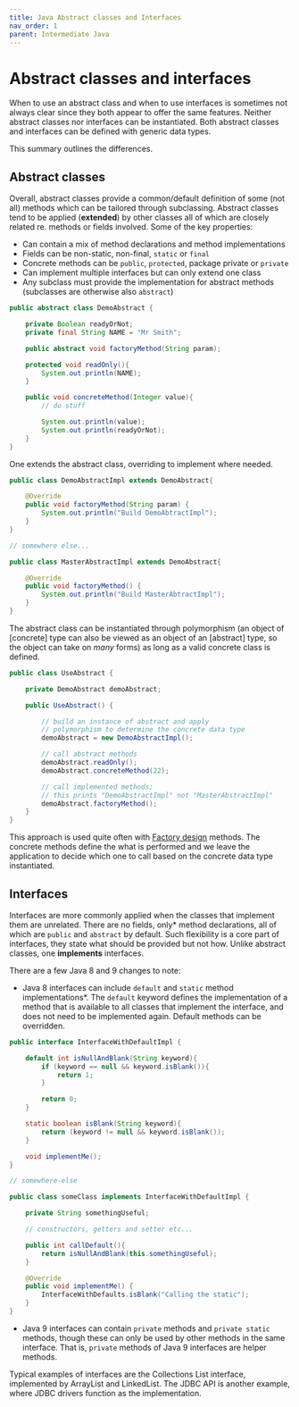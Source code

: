 ```yaml
---
title: Java Abstract classes and Interfaces
nav_order: 1
parent: Intermediate Java
---
```


# Abstract classes and interfaces

When to use an abstract class and when to use interfaces is sometimes not always clear since they both appear to offer the same features. Neither abstract classes nor interfaces can be instantiated. Both 
abstract classes and interfaces can be defined with generic data types. 

This summary outlines the differences.

## Abstract classes

Overall, abstract classes provide a common/default definition of some (not all) methods which can be tailored through subclassing. Abstract classes tend to be applied (__extended__) by other classes all of which are closely related re. methods or fields involved. Some of the key properties:

+ Can contain a mix of method declarations and method implementations
+ Fields can be non-static, non-final, ```static``` or ```final```
+ Concrete methods can be ```public```, ```protected```, package private or ```private```
+ Can implement multiple interfaces but can only extend one class
+ Any subclass must provide the implementation for abstract methods (subclasses are otherwise also ```abstract```)

```java
public abstract class DemoAbstract {

    private Boolean readyOrNot;
    private final String NAME = "Mr Smith";

    public abstract void factoryMethod(String param);

    protected void readOnly(){
        System.out.println(NAME);
    }

    public void concreteMethod(Integer value){
        // do stuff

        System.out.println(value);
        System.out.println(readyOrNot);
    }
}
```

One extends the abstract class, overriding to implement where needed.

```java
public class DemoAbstractImpl extends DemoAbstract{

    @Override
    public void factoryMethod(String param) {
        System.out.println("Build DemoAbtractImpl");
    }
}

// somewhere else...

public class MasterAbstractImpl extends DemoAbstract{

    @Override
    public void factoryMethod() {
        System.out.println("Build MasterAbtractImpl");
    }
}
```

The abstract class can be instantiated through polymorphism (an object of [concrete] type can also be viewed as an object of an [abstract] type, so the
object can take on _many_ forms) as long as a valid concrete class is defined.

```java
public class UseAbstract {

    private DemoAbstract demoAbstract;

    public UseAbstract() {

        // build an instance of abstract and apply
        // polymorphism to determine the concrete data type
        demoAbstract = new DemoAbstractImpl();

        // call abstract methods
        demoAbstract.readOnly();
        demoAbstract.concreteMethod(22);

        // call implemented methods;
        // this prints "DemoAbstractImpl" not "MasterAbstractImpl"
        demoAbstract.factoryMethod();
    }
}
```

This approach is used quite often with [Factory design](../ADTsAndDesignPatterns/FactoryMethod.md) methods. The concrete methods define the what is performed and we leave the application to decide which one to call based
on the concrete data type instantiated.

## Interfaces

Interfaces are more commonly applied when the classes that implement them are unrelated. There are no fields, only* method declarations, all of which are ```public``` and ```abstract``` by default. Such flexibility is a core part of interfaces, they state what should be provided but not how. Unlike abstract classes, one __implements__ interfaces.


There are a few Java 8 and 9 changes to note:

+ Java 8 interfaces can include ```default``` and ```static``` method implementations*. The ```default``` keyword defines the implementation of a method that is available to all classes that implement the interface, and does not need to be implemented again. Default methods can be overridden.

```java
public interface InterfaceWithDefaultImpl {

    default int isNullAndBlank(String keyword){
        if (keyword == null && keyword.isBlank()){
            return 1;
        }

        return 0;
    }

    static boolean isBlank(String keyword){
        return (keyword != null && keyword.isBlank());
    }

    void implementMe();
}

// somewhere-else

public class someClass implements InterfaceWithDefaultImpl {

    private String somethingUseful;

    // constructors, getters and setter etc...

    public int callDefault(){
        return isNullAndBlank(this.somethingUseful);
    }

    @Override
    public void implementMe() {
        InterfaceWithDefaults.isBlank("Calling the static");
    }
}
```

+ Java 9 interfaces can contain ```private``` methods and ```private static``` methods, though these can only be used by other methods in the same interface. That is, ```private``` methods of Java 9 interfaces are helper methods.

Typical examples of interfaces are the Collections List interface, implemented by ArrayList and LinkedList. The JDBC API is another example, where JDBC drivers function as the implementation.
